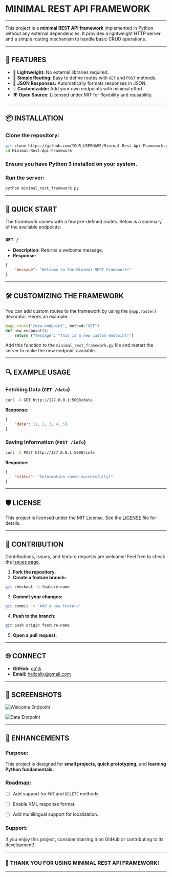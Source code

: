 # **MINIMAL REST API FRAMEWORK**

---

This project is a **minimal REST API framework** implemented in Python without any external dependencies. It provides a lightweight HTTP server and a simple routing mechanism to handle basic CRUD operations.

---

## 🌟 **FEATURES**

- 🚀 **Lightweight:** No external libraries required.
- 🔧 **Simple Routing:** Easy to define routes with `GET` and `POST` methods.
- 📄 **JSON Responses:** Automatically formats responses in JSON.
- 💡 **Customizable:** Add your own endpoints with minimal effort.
- 🌍 **Open Source:** Licensed under MIT for flexibility and reusability.

---

## 📦 **INSTALLATION**

### Clone the repository:

```bash
git clone https://github.com/YOUR_USERNAME/Minimal-Rest-Api-Framework.git
cd Minimal-Rest-Api-Framework
```

### Ensure you have Python 3 installed on your system.

### Run the server:

```bash
python minimal_rest_framework.py
```

---

## 🚦 **QUICK START**

The framework comes with a few pre-defined routes. Below is a summary of the available endpoints:

### `GET /`
- **Description:** Returns a welcome message.
- **Response:**

```json
{
    "message": "Welcome to the Minimal REST Framework!"
}
```

---

## 🛠️ **CUSTOMIZING THE FRAMEWORK**

You can add custom routes to the framework by using the `@app.route()` decorator. Here’s an example:

```python
@app.route("/new-endpoint", method="GET")
def new_endpoint():
    return {"message": "This is a new custom endpoint!"}
```

Add this function to the `minimal_rest_framework.py` file and restart the server to make the new endpoint available.

---

## 🔍 **EXAMPLE USAGE**

### Fetching Data (`GET /data`)

```bash
curl -X GET http://127.0.0.1:5000/data
```

**Response:**

```json
{
    "data": [1, 2, 3, 4, 5]
}
```

### Saving Information (`POST /info`)

```bash
curl -X POST http://127.0.0.1:5000/info
```

**Response:**

```json
{
    "status": "Information saved successfully!"
}
```

---

## 🛡️ **LICENSE**

This project is licensed under the MIT License. See the [LICENSE](LICENSE) file for details.

---

## 🤝 **CONTRIBUTION**

Contributions, issues, and feature requests are welcome! Feel free to check the [issues page](https://github.com/ca1ik/Minimal-Rest-Api-Framework/issues).

1. **Fork the repository.**
2. **Create a feature branch:**

```bash
git checkout -b feature-name
```

3. **Commit your changes:**

```bash
git commit -m 'Add a new feature'
```

4. **Push to the branch:**

```bash
git push origin feature-name
```

5. **Open a pull request.**

---

## 🌐 **CONNECT**

- **GitHub:** [ca1ik](https://github.com/ca1ik)
- **Email:** [halicalix@gmail.com](mailto:halicalix@gmail.com)

---

## 📸 **SCREENSHOTS**

![Welcome Endpoint](https://i.ibb.co/9cx92gT/Welcome-Endpoint-Screenshot.png)

![Data Endpoint](https://i.ibb.co/DwFkYnZ/JSON-Response-Screenshot.png)

---

## 🔮 **ENHANCEMENTS**

### Purpose:
This project is designed for **small projects, quick prototyping,** and **learning Python fundamentals.**

### Roadmap:
- [ ] Add support for `PUT` and `DELETE` methods.

- [ ] Enable XML response format.

- [ ] Add multilingual support for localization.

### Support:
If you enjoy this project, consider starring it on GitHub or contributing to its development!

---

### 🎉 **THANK YOU FOR USING MINIMAL REST API FRAMEWORK!**

---
